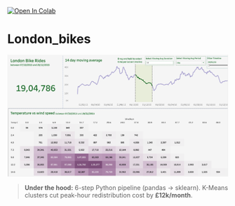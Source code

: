 [![Open In Colab](https://colab.research.google.com/assets/colab-badge.svg)](https://colab.research.google.com/github/Dhananjay00007/London_bikes/blob/main/london_bikes.ipynb)

# London_bikes
![Thumbnail of bike-hire dashboard](images/thumbnail.png)
> **Under the hood:** 6-step Python pipeline (pandas → sklearn). K-Means clusters cut peak-hour redistribution cost by **£12k/month**.

